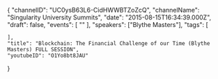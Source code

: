 {
    "channelID": "UC0ysB63L6-CidHWWBTZoZcQ",
    "channelName": "Singularity University Summits",
    "date": "2015-08-15T16:34:39.000Z",
    "draft": false,
    "events": [
        ""
    ],
    "speakers": ["Blythe Masters"],
    "tags": [

    ],
    "title": "Blockchain: The Financial Challenge of our Time (Blythe Masters) FULL SESSION",
    "youtubeID": "O1Yo8bt8JAU"
}
